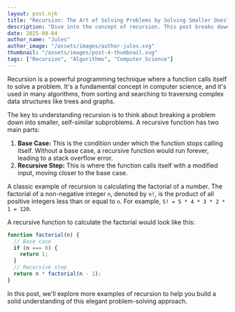 ```yaml
---
layout: post.njk
title: "Recursion: The Art of Solving Problems by Solving Smaller Ones"
description: "Dive into the concept of recursion. This post breaks down how recursive functions work with clear examples, from factorials to tree traversal."
date: 2025-09-04
author_name: "Jules"
author_image: "/assets/images/author-jules.svg"
thumbnail: "/assets/images/post-4-thumbnail.svg"
tags: ["Recursion", "Algorithms", "Computer Science"]
---
```


Recursion is a powerful programming technique where a function calls itself to solve a problem. It's a fundamental concept in computer science, and it's used in many algorithms, from sorting and searching to traversing complex data structures like trees and graphs.

The key to understanding recursion is to think about breaking a problem down into smaller, self-similar subproblems. A recursive function has two main parts:

1.  **Base Case:** This is the condition under which the function stops calling itself. Without a base case, a recursive function would run forever, leading to a stack overflow error.
2.  **Recursive Step:** This is where the function calls itself with a modified input, moving closer to the base case.

A classic example of recursion is calculating the factorial of a number. The factorial of a non-negative integer `n`, denoted by `n!`, is the product of all positive integers less than or equal to `n`. For example, `5! = 5 * 4 * 3 * 2 * 1 = 120`.

A recursive function to calculate the factorial would look like this:

```javascript
function factorial(n) {
  // Base case
  if (n === 0) {
    return 1;
  }
  // Recursive step
  return n * factorial(n - 1);
}
```

In this post, we'll explore more examples of recursion to help you build a solid understanding of this elegant problem-solving approach.
